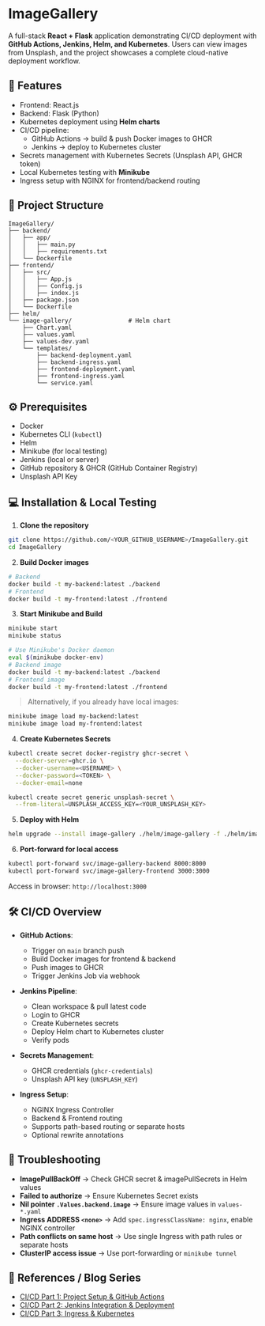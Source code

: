 # ImageGallery

A full-stack **React + Flask** application demonstrating CI/CD deployment with **GitHub Actions, Jenkins, Helm, and Kubernetes**.
Users can view images from Unsplash, and the project showcases a complete cloud-native deployment workflow.

## 🚀 Features
 
* Frontend: React.js
* Backend: Flask (Python)
* Kubernetes deployment using **Helm charts**
* CI/CD pipeline:
  * GitHub Actions → build & push Docker images to GHCR
  * Jenkins → deploy to Kubernetes cluster
* Secrets management with Kubernetes Secrets (Unsplash API, GHCR token)
* Local Kubernetes testing with **Minikube**
* Ingress setup with NGINX for frontend/backend routing

## 📂 Project Structure

```
ImageGallery/
├── backend/
│   ├── app/
│   │   ├── main.py
│   │   ├── requirements.txt
│   └── Dockerfile
├── frontend/
│   ├── src/
│   │   ├── App.js
│   │   ├── Config.js
│   │   ├── index.js
│   ├── package.json
│   └── Dockerfile
├── helm/
└── image-gallery/                # Helm chart
    ├── Chart.yaml
    ├── values.yaml
    ├── values-dev.yaml
    └── templates/
        ├── backend-deployment.yaml
        ├── backend-ingress.yaml
        ├── frontend-deployment.yaml
        ├── frontend-ingress.yaml
        └── service.yaml
```

## ⚙️ Prerequisites

* Docker
* Kubernetes CLI (`kubectl`)
* Helm
* Minikube (for local testing)
* Jenkins (local or server)
* GitHub repository & GHCR (GitHub Container Registry)
* Unsplash API Key


## 💻 Installation & Local Testing

1. **Clone the repository**

```bash
git clone https://github.com/<YOUR_GITHUB_USERNAME>/ImageGallery.git
cd ImageGallery
```

2. **Build Docker images**

```bash
# Backend
docker build -t my-backend:latest ./backend
# Frontend
docker build -t my-frontend:latest ./frontend
```

3. **Start Minikube and Build**

```bash
minikube start
minikube status

# Use Minikube's Docker daemon
eval $(minikube docker-env)
# Backend image
docker build -t my-backend:latest ./backend
# Frontend image
docker build -t my-frontend:latest ./frontend
```

> Alternatively, if you already have local images:

```bash
minikube image load my-backend:latest
minikube image load my-frontend:latest
```

4. **Create Kubernetes Secrets**

```bash
kubectl create secret docker-registry ghcr-secret \
  --docker-server=ghcr.io \
  --docker-username=<USERNAME> \
  --docker-password=<TOKEN> \
  --docker-email=none

kubectl create secret generic unsplash-secret \
  --from-literal=UNSPLASH_ACCESS_KEY=<YOUR_UNSPLASH_KEY>
```

5. **Deploy with Helm**

```bash
helm upgrade --install image-gallery ./helm/image-gallery -f ./helm/image-gallery/values-dev.yaml
```

6. **Port-forward for local access**

```bash
kubectl port-forward svc/image-gallery-backend 8000:8000
kubectl port-forward svc/image-gallery-frontend 3000:3000
```

Access in browser: `http://localhost:3000`


## 🛠 CI/CD Overview

* **GitHub Actions**:

  * Trigger on `main` branch push
  * Build Docker images for frontend & backend
  * Push images to GHCR
  * Trigger Jenkins Job via webhook

* **Jenkins Pipeline**:

  * Clean workspace & pull latest code
  * Login to GHCR
  * Create Kubernetes secrets
  * Deploy Helm chart to Kubernetes cluster
  * Verify pods

* **Secrets Management**:

  * GHCR credentials (`ghcr-credentials`)
  * Unsplash API key (`UNSPLASH_KEY`)

* **Ingress Setup**:

  * NGINX Ingress Controller
  * Backend & Frontend routing
  * Supports path-based routing or separate hosts
  * Optional rewrite annotations


## 🔧 Troubleshooting

* **ImagePullBackOff** → Check GHCR secret & imagePullSecrets in Helm values
* **Failed to authorize** → Ensure Kubernetes Secret exists
* **Nil pointer `.Values.backend.image`** → Ensure image values in `values-*.yaml`
* **Ingress ADDRESS `<none>`** → Add `spec.ingressClassName: nginx`, enable NGINX controller
* **Path conflicts on same host** → Use single Ingress with path rules or separate hosts
* **ClusterIP access issue** → Use port-forwarding or `minikube tunnel`


## 🔗 References / Blog Series

* [CI/CD Part 1: Project Setup & GitHub Actions](https://silver-programmer.tistory.com/entry/ReactFlask-어플리케이션-코드부터-Jenkins-배포까지-CICD-1)
* [CI/CD Part 2: Jenkins Integration & Deployment](https://silver-programmer.tistory.com/entry/ReactFlask-어플리케이션-코드부터-Jenkins-배포까지-CICD-2)
* [CI/CD Part 3: Ingress & Kubernetes](https://silver-programmer.tistory.com/entry/ReactFlask-어플리케이션-코드부터-Jenkins-배포까지-CICD-3-Ingress-활용하기)


